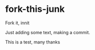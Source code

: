 # fork-this-junk
Fork it, innit

Just adding some text, making a commit.

This is a test, many thanks
